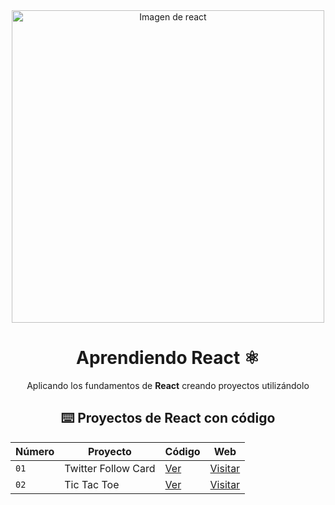 <div align="center">

<img alt="Imagen de react" src="https://kinsta.com/es/wp-content/uploads/sites/8/2023/04/react-must-be-in-scope-when-using-jsx-1536x768.jpg" width="500" />

# Aprendiendo React ⚛️

Aplicando los fundamentos de **React** creando proyectos utilizándolo<br/>


## ⌨️ Proyectos de React con código

| Número | Proyecto | Código | Web |
| --- | --- | --- | --- |
| `01` | Twitter Follow Card | [Ver](XFollowCard) | [Visitar](#) |
| `02` | Tic Tac Toe | [Ver](projects/02-tic-tac-toe/) | [Visitar](#) |
</div>
